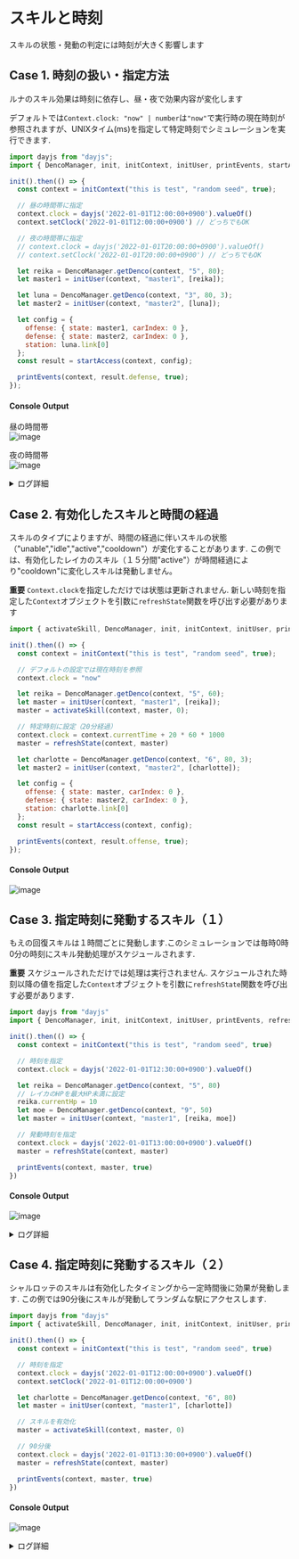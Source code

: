 # スキルと時刻

スキルの状態・発動の判定には時刻が大きく影響します

## Case 1. 時刻の扱い・指定方法
ルナのスキル効果は時刻に依存し、昼・夜で効果内容が変化します

デフォルトでは`Context.clock: "now" | number`は`"now"`で実行時の現在時刻が参照されますが、UNIXタイム(ms)を指定して特定時刻でシミュレーションを実行できます.

```js
import dayjs from "dayjs";
import { DencoManager, init, initContext, initUser, printEvents, startAccess } from "ekimemo-access-simulator";

init().then(() => {
  const context = initContext("this is test", "random seed", true);

  // 昼の時間帯に指定
  context.clock = dayjs('2022-01-01T12:00:00+0900').valueOf()
  context.setClock('2022-01-01T12:00:00+0900') // どっちでもOK

  // 夜の時間帯に指定
  // context.clock = dayjs('2022-01-01T20:00:00+0900').valueOf()
  // context.setClock('2022-01-01T20:00:00+0900') // どっちでもOK

  let reika = DencoManager.getDenco(context, "5", 80);
  let master1 = initUser(context, "master1", [reika]);

  let luna = DencoManager.getDenco(context, "3", 80, 3);
  let master2 = initUser(context, "master2", [luna]);

  let config = {
    offense: { state: master1, carIndex: 0 },
    defense: { state: master2, carIndex: 0 },
    station: luna.link[0]
  };
  const result = startAccess(context, config);

  printEvents(context, result.defense, true);
});
```

#### Console Output
昼の時間帯  
![image](https://user-images.githubusercontent.com/25225028/201916070-143297c8-28ea-4c0b-8cdf-6bd6257f3500.png)

夜の時間帯  
![image](https://user-images.githubusercontent.com/25225028/222688107-0f504db0-af9f-4886-ae4a-239627b100df.png)


<details>
<summary>ログ詳細</summary>

```txt
ライブラリを初期化しました
編成を変更します [] -> [reika]
ランダムに駅を選出：池袋,西日暮里,高輪ゲートウェイ
編成を変更します [] -> [luna]
アクセス処理の開始 12:00:00.000
攻撃：reika
アクティブなスキル(攻撃側): reika
守備：luna
アクティブなスキル(守備側): luna
スキルを評価：フットバースの確認
アクセスによる追加 reika score:100 exp:100
スキルを評価：確率ブーストの確認
スキルを評価：アクセス開始前
スキルを評価：アクセス開始
攻守のダメージ計算を開始
フィルムによるダメージ計算の補正
スキルを評価：ATK&DEFの増減
スキルが発動します(守備側) name:ルナ(3) skill:ナイトエクスプレス(type:damage_def)
DEF-30%
スキルを評価：特殊なダメージ計算
基本ダメージを計算 AP:260 ATK:0% DEF:-30% DamageBase:338 = 260 * 130% * 1
スキルを評価：固定ダメージ
固定ダメージの計算：0
ダメージ量による追加 reika score:338 exp:338
ダメージ計算が終了：338
守備の結果 HP: 360 > 22 reboot:false
アクセス結果を仮決定
攻撃側のリンク成果：false
守備側のリンク解除：false
スキルを評価：ダメージ計算完了後
最終的なアクセス結果を決定
HP確定 reika 312 > 312 reboot:false
HP確定 luna 360 > 22 reboot:false
攻撃側のリンク成果：false
守備側のリンク解除：false
アクセス処理の終了
経験値追加 reika 68000(current) + 438 -> 68438
経験値詳細 access:438 skill:0 link:0
経験値追加 luna 68000(current) + 0 -> 68000
経験値詳細 access:0 skill:0 link:0
```
</details>

## Case 2. 有効化したスキルと時間の経過
スキルのタイプによりますが、時間の経過に伴いスキルの状態（"unable","idle","active","cooldown"）が変化することがあります. この例では、有効化したレイカのスキル（１５分間"active"）が時間経過により"cooldown"に変化しスキルは発動しません。

**重要** `Context.clock`を指定しただけでは状態は更新されません. 新しい時刻を指定した`Context`オブジェクトを引数に`refreshState`関数を呼び出す必要があります

```js
import { activateSkill, DencoManager, init, initContext, initUser, printEvents, refreshState, startAccess } from "ekimemo-access-simulator";

init().then(() => {
  const context = initContext("this is test", "random seed", true);

  // デフォルトの設定では現在時刻を参照
  context.clock = "now"

  let reika = DencoManager.getDenco(context, "5", 60);
  let master = initUser(context, "master1", [reika]);
  master = activateSkill(context, master, 0);

  // 特定時刻に設定（20分経過）
  context.clock = context.currentTime + 20 * 60 * 1000
  master = refreshState(context, master)

  let charlotte = DencoManager.getDenco(context, "6", 80, 3);
  let master2 = initUser(context, "master2", [charlotte]);

  let config = {
    offense: { state: master, carIndex: 0 },
    defense: { state: master2, carIndex: 0 },
    station: charlotte.link[0]
  };
  const result = startAccess(context, config);

  printEvents(context, result.offense, true);
});
```

#### Console Output
![image](https://user-images.githubusercontent.com/25225028/201915116-d8438f3f-84ea-4188-a30a-01887eb23acd.png)

## Case 3. 指定時刻に発動するスキル（１）
もえの回復スキルは１時間ごとに発動します.このシミュレーションでは毎時0時0分の時刻にスキル発動処理がスケジュールされます.

**重要** スケジュールされただけでは処理は実行されません. スケジュールされた時刻以降の値を指定した`Context`オブジェクトを引数に`refreshState`関数を呼び出す必要があります. 

```js
import dayjs from "dayjs"
import { DencoManager, init, initContext, initUser, printEvents, refreshState } from "ekimemo-access-simulator";

init().then(() => {
  const context = initContext("this is test", "random seed", true)

  // 時刻を指定
  context.clock = dayjs('2022-01-01T12:30:00+0900').valueOf()

  let reika = DencoManager.getDenco(context, "5", 80)
  // レイカのHPを最大HP未満に設定
  reika.currentHp = 10
  let moe = DencoManager.getDenco(context, "9", 50)
  let master = initUser(context, "master1", [reika, moe])

  // 発動時刻を指定
  context.clock = dayjs('2022-01-01T13:00:00+0900').valueOf()
  master = refreshState(context, master)

  printEvents(context, master, true)
})
```

#### Console Output
![image](https://user-images.githubusercontent.com/25225028/201919742-38c48fc9-efdb-4967-8829-77654f328f60.png)


<details>
<summary>ログ詳細</summary>

```txt
ライブラリを初期化しました
編成を変更します [] -> [reika,moe]
スキル状態の変更：moe not_init -> active
待機列中のスキル評価イベントが指定時刻になりました time: 13:00:00.000 type: hour_cycle
スキル評価イベントの開始: もえ 定時メンテナンス Lv.4
編成内のみなさまのHPを回復いたしますよ♪ +25%
HPの回復 reika 10 > 88
```
</details>


## Case 4. 指定時刻に発動するスキル（２）
シャルロッテのスキルは有効化したタイミングから一定時間後に効果が発動します. この例では90分後にスキルが発動してランダムな駅にアクセスします.

```js
import dayjs from "dayjs"
import { activateSkill, DencoManager, init, initContext, initUser, printEvents, refreshState } from "ekimemo-access-simulator"

init().then(() => {
  const context = initContext("this is test", "random seed", true)

  // 時刻を指定
  context.clock = dayjs('2022-01-01T12:00:00+0900').valueOf()
  context.setClock('2022-01-01T12:00:00+0900')

  let charlotte = DencoManager.getDenco(context, "6", 80)
  let master = initUser(context, "master1", [charlotte])

  // スキルを有効化
  master = activateSkill(context, master, 0)

  // 90分後
  context.clock = dayjs('2022-01-01T13:30:00+0900').valueOf()
  master = refreshState(context, master)

  printEvents(context, master, true)
})
```

#### Console Output
![image](https://user-images.githubusercontent.com/25225028/201932222-6a31b5fe-636d-407c-b832-dfb2d8d9aea3.png)


<details>
<summary>ログ詳細</summary>

```txt
ライブラリを初期化しました
編成を変更します [] -> [charlotte]
スキル状態の変更：charlotte idle -> active
スキル状態の変更：charlotte active -> cooldown (timeout:12:00:00.000)
スキル状態の変更：charlotte cooldown -> idle (timeout:13:30:00.000)
待機列中のスキル評価イベントが指定時刻になりました time: 13:00:00.000 type: hour_cycle
待機列中のスキル評価イベントが指定時刻になりました time: 13:30:00.000 type: skill
スキル評価イベントの開始: シャルロッテ 風の吹くまま気の向くまま
アクセス処理の開始 13:30:00.000
攻撃：charlotte
アクティブなスキル(攻撃側): charlotte
守備側はいません
アクセスによる追加 charlotte score:100 exp:100
スキルを評価：確率ブーストの確認
スキルを評価：アクセス開始前
スキルを評価：アクセス開始
アクセス結果を仮決定
攻撃側のリンク成果：true
守備側のリンク解除：不在
スキルを評価：ダメージ計算完了後
最終的なアクセス結果を決定
HP確定 charlotte 324 > 324 reboot:false
攻撃側のリンク成果：true
守備側のリンク解除：false
リンク成功による追加 charlotte score:100 exp:100
アクセス処理の終了
経験値追加 charlotte 68000(current) + 200 -> 68200
経験値詳細 access:200 skill:0 link:0
```
</details>